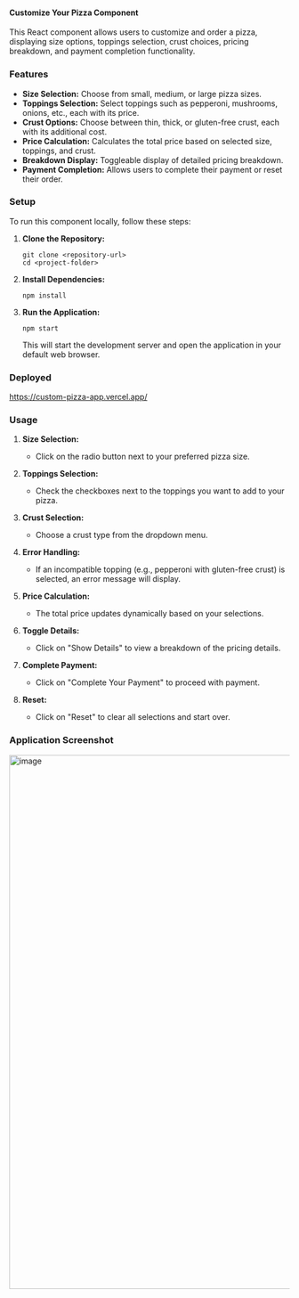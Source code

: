 #### Customize Your Pizza Component

This React component allows users to customize and order a pizza, displaying size options, toppings selection, crust choices, pricing breakdown, and payment completion functionality.

### Features

- **Size Selection:** Choose from small, medium, or large pizza sizes.
- **Toppings Selection:** Select toppings such as pepperoni, mushrooms, onions, etc., each with its price.
- **Crust Options:** Choose between thin, thick, or gluten-free crust, each with its additional cost.
- **Price Calculation:** Calculates the total price based on selected size, toppings, and crust.
- **Breakdown Display:** Toggleable display of detailed pricing breakdown.
- **Payment Completion:** Allows users to complete their payment or reset their order.

### Setup

To run this component locally, follow these steps:

1. **Clone the Repository:**
   ```
   git clone <repository-url>
   cd <project-folder>

   ```

2. **Install Dependencies:**
   ```
   npm install

   ```

3. **Run the Application:**
   ```
   npm start
   
   ```
   This will start the development server and open the application in your default web browser.

### Deployed 

https://custom-pizza-app.vercel.app/


### Usage

1. **Size Selection:**
   - Click on the radio button next to your preferred pizza size.
   
2. **Toppings Selection:**
   - Check the checkboxes next to the toppings you want to add to your pizza.
   
3. **Crust Selection:**
   - Choose a crust type from the dropdown menu.
   
4. **Error Handling:**
   - If an incompatible topping (e.g., pepperoni with gluten-free crust) is selected, an error message will display.
   
5. **Price Calculation:**
   - The total price updates dynamically based on your selections.
   
6. **Toggle Details:**
   - Click on "Show Details" to view a breakdown of the pricing details.
   
7. **Complete Payment:**
   - Click on "Complete Your Payment" to proceed with payment.
   
8. **Reset:**
   - Click on "Reset" to clear all selections and start over.
     
### Application Screenshot
<img width="959" alt="image" src="https://github.com/alamfatima1999/custom-pizza-app/assets/71816449/7918fc43-8389-4f57-9314-f83e6b7864db">


